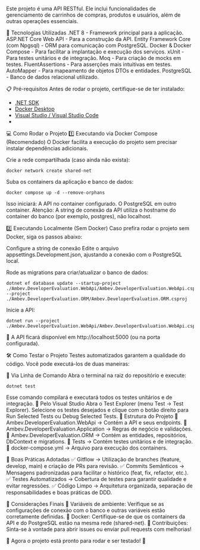 Este projeto é uma API RESTful. Ele inclui funcionalidades de gerenciamento de carrinhos de compras, produtos e usuários, além de outras operações essenciais.

🚀 Tecnologias Utilizadas
.NET 8 - Framework principal para a aplicação.
ASP.NET Core Web API - Para a construção da API.
Entity Framework Core (com Npgsql) - ORM para comunicação com PostgreSQL.
Docker & Docker Compose - Para facilitar a implantação e execução dos serviços.
xUnit - Para testes unitários e de integração.
Moq - Para criação de mocks em testes.
FluentAssertions - Para asserções mais intuitivas em testes.
AutoMapper - Para mapeamento de objetos DTOs e entidades.
PostgreSQL - Banco de dados relacional utilizado.

📋 Pré-requisitos
Antes de rodar o projeto, certifique-se de ter instalado:
- [.NET SDK](https://dotnet.microsoft.com/download)
- [Docker Desktop](https://www.docker.com/products/docker-desktop)
- [Visual Studio / Visual Studio Code](https://code.visualstudio.com/)
- 
💻 Como Rodar o Projeto
1️⃣ Executando via Docker Compose (Recomendado)
O Docker facilita a execução do projeto sem precisar instalar dependências adicionais.

Crie a rede compartilhada (caso ainda não exista):
```
docker network create shared-net
```

Suba os containers da aplicação e banco de dados:
```
docker compose up -d --remove-orphans

```
Isso iniciará:
A API no container configurado.
O PostgreSQL em outro container.
Atenção: A string de conexão da API utiliza o hostname do container do banco (por exemplo, postgres), não localhost.

2️⃣ Executando Localmente (Sem Docker)
Caso prefira rodar o projeto sem Docker, siga os passos abaixo:

Configure a string de conexão
Edite o arquivo appsettings.Development.json, ajustando a conexão com o PostgreSQL local.

Rode as migrations para criar/atualizar o banco de dados:

```
dotnet ef database update --startup-project ./Ambev.DeveloperEvaluation.WebApi/Ambev.DeveloperEvaluation.WebApi.csproj --project ./Ambev.DeveloperEvaluation.ORM/Ambev.DeveloperEvaluation.ORM.csproj
```
Inicie a API:

```
dotnet run --project ./Ambev.DeveloperEvaluation.WebApi/Ambev.DeveloperEvaluation.WebApi.csproj
```
🔹 A API ficará disponível em http://localhost:5000 (ou na porta configurada).

🛠 Como Testar o Projeto
Testes automatizados garantem a qualidade do código. Você pode executá-los de duas maneiras:

📌 Via Linha de Comando
Abra o terminal na raiz do repositório e execute:
```
dotnet test
```
Esse comando compilará e executará todos os testes unitários e de integração.
📌 Pelo Visual Studio
Abra o Test Explorer (menu Test → Test Explorer).
Selecione os testes desejados e clique com o botão direito para Run Selected Tests ou Debug Selected Tests.
📂 Estrutura do Projeto
📁 Ambev.DeveloperEvaluation.WebApi → Contém a API e seus endpoints.
📁 Ambev.DeveloperEvaluation.Application → Regras de negócio e validações.
📁 Ambev.DeveloperEvaluation.ORM → Contém as entidades, repositórios, DbContext e migrations.
📁 Tests → Contém testes unitários e de integração.
📄 docker-compose.yml → Arquivo para execução dos containers.

📌 Boas Práticas Adotadas
✅ Gitflow → Utilização de branches (feature, develop, main) e criação de PRs para revisão.
✅ Commits Semânticos → Mensagens padronizadas para facilitar o histórico (feat, fix, refactor, etc.).
✅ Testes Automatizados → Cobertura de testes para garantir qualidade e evitar regressões.
✅ Código Limpo → Arquitetura organizada, separação de responsabilidades e boas práticas de DDD.

📌 Considerações Finais
🔹 Variáveis de ambiente: Verifique se as configurações de conexão com o banco e outras variáveis estão corretamente definidas.
🔹 Docker: Certifique-se de que os containers da API e do PostgreSQL estão na mesma rede (shared-net).
🔹 Contribuições: Sinta-se à vontade para abrir issues ou enviar pull requests com melhorias!

📌 Agora o projeto está pronto para rodar e ser testado! 🚀

